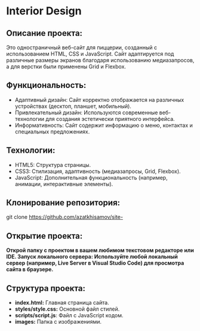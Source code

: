 # Interior Design
## Описание проекта:
Это одностраничный веб-сайт для пиццерии, созданный с использованием HTML, CSS и JavaScript. Сайт адаптируется под различные размеры экранов благодаря использованию медиазапросов, а для верстки были применены Grid и Flexbox.
## Функциональность:
- Адаптивный дизайн: Сайт корректно отображается на различных устройствах (десктоп, планшет, мобильный).
- Привлекательный дизайн: Используются современные веб-технологии для создания эстетически приятного интерфейса.
- Информативность: Сайт содержит информацию о меню, контактах и специальных предложениях.
## Технологии:
- HTML5: Структура страницы.
- CSS3: Стилизация, адаптивность (медиазапросы, Grid, Flexbox).
- JavaScript: Дополнительная функциональность (например, анимации, интерактивные элементы).
## Клонирование репозитория:
git clone https://github.com/azatkhisamov/site-

## Открытие проекта:
**Открой папку с проектом в вашем любимом текстовом редакторе или IDE. Запуск локального сервера: Используйте любой локальный сервер (например, Live Server в Visual Studio Code) для просмотра сайта в браузере.**

## Структура проекта:
* **index.html:** Главная страница сайта.
* **styles/style.css:** Основной файл стилей.
* **scripts/script.js**: Файл с JavaScript кодом.
* **images:** Папка с изображениями.
